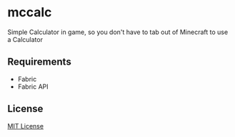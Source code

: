 # mccalc

Simple Calculator in game, so you don't have to tab out of Minecraft to use a Calculator

## Requirements

* Fabric
* Fabric API

## License
[MIT License](https://github.com/gxjakkap/mccalc/blob/main/LICENSE)